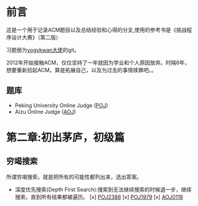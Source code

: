 # 前言
这是一个用于记录ACM题目以及总结经验和心得的分支,使用的参考书是《挑战程序设计大赛》（第二版）

习题册为[yogykwan大佬](https://github.com/yogykwan/acm-challenge-workbook)的git。

2012年开始接触ACM，仅仅坚持了一年就因为学业和个人原因放弃。时隔6年，想要重新拾起ACM，算是拓展自己，以及为过去的事情赎罪吧。。

## 题库
- Peking University Online Judge ([POJ](http://poj.org/))
- Aizu Online Judge ([AOJ](http://judge.u-aizu.ac.jp/onlinejudge/index.jsp?lang=en))

# 第二章:初出茅庐，初级篇
## 穷竭搜索
所谓穷竭搜索，就是把所有的可能性都列出来，选出答案。
- 深度优先搜索(Depth First Search):搜索到无法继续搜索的时候退一步，继续搜索，直到所有结果都被遍历。
    [x] [POJ2386](http://poj.org/problem?id=2386)
    [x] [POJ1979](http://poj.org/problem?id=1979)
    [x] [AOJ0118](http://judge.u-aizu.ac.jp/onlinejudge/description.jsp?id=0118)
